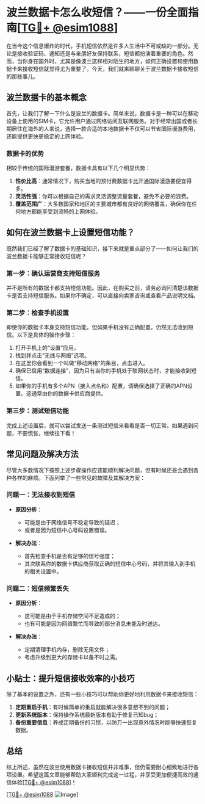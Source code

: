 # 波兰数据卡怎么收短信？——一份全面指南[[TG💪+ @esim1088](https://t.me/s/esim1088)]

在当今这个信息爆炸的时代，手机短信依然是许多人生活中不可或缺的一部分。无论是接收验证码、通知还是与亲朋好友保持联系，短信都扮演着重要的角色。然而，当你身在国外时，尤其是像波兰这样相对陌生的地方，如何正确设置和使用数据卡来接收短信就显得尤为重要了。今天，我们就来聊聊关于波兰数据卡接收短信的那些事儿。

## 波兰数据卡的基本概念

首先，让我们了解一下什么是波兰的数据卡。简单来说，数据卡是一种可以在移动设备上使用的SIM卡，它允许用户通过网络访问互联网服务。对于经常出国或者长期居住在海外的人来说，选择一款合适的本地数据卡不仅可以节省国际漫游费用，还能提供更快更稳定的上网体验。

### 数据卡的优势

相较于传统的国际漫游套餐，数据卡具有以下几个明显优势：

1. **性价比高**：通常情况下，购买当地的预付费数据卡比开通国际漫游要便宜得多。
2. **灵活性强**：你可以根据自己的需求灵活调整流量套餐，避免不必要的浪费。
3. **覆盖范围广**：大多数国家和地区的主要城市都有良好的网络覆盖，确保你在任何地方都能享受到流畅的上网体验。

## 如何在波兰数据卡上设置短信功能？

既然我们已经了解了数据卡的基础知识，接下来就是重点部分了——如何让我们的波兰数据卡能够正常接收短信呢？

### 第一步：确认运营商支持短信服务

并不是所有的数据卡都支持短信功能。因此，在购买之前，请务必询问清楚该数据卡是否支持短信服务。如果你不确定，可以直接向卖家咨询或查看产品说明文档。

### 第二步：检查手机设置

即使你的数据卡本身支持短信功能，但如果手机没有正确配置，仍然无法收到短信。以下是具体的操作步骤：

1. 打开手机上的“设置”应用。
2. 找到并点击“无线与网络”选项。
3. 在这里你会看到一个叫做“移动网络”的条目，点击进入。
4. 确保已启用“数据连接”，因为只有当你的手机处于联网状态时，才能接收到短信。
5. 如果你的手机有多个APN（接入点名称）配置，请确保选择了正确的APN设置。这通常由你的数据卡供应商提供。

### 第三步：测试短信功能

完成上述设置后，就可以尝试发送一条测试短信来看看是否一切正常。如果遇到问题，不要慌张，继续往下看！

## 常见问题及解决方法

尽管大多数情况下按照上述步骤操作应该能顺利解决问题，但有时候还是会遇到各种各样的麻烦。下面列举了一些常见的故障及其解决方案：

### 问题一：无法接收到短信

- **原因分析**：
  - 可能是由于网络信号不稳定导致的延迟；
  - 或者是因为短信中心号码设置错误。
  
- **解决办法**：
  - 首先检查手机是否有足够的信号强度；
  - 其次联系你的数据卡供应商获取正确的短信中心号码，并将其输入到手机的相关设置中。

### 问题二：短信频繁丢失

- **原因分析**：
  - 这可能是由于手机存储空间不足造成的；
  - 也有可能是因为网络繁忙而导致的部分消息未能及时送达。
  
- **解决办法**：
  - 定期清理手机内存，删除无用文件；
  - 考虑升级到更大的存储卡以备不时之需。

## 小贴士：提升短信接收效率的小技巧

除了基本的设置之外，还有一些小技巧可以帮助你更好地利用数据卡来接收短信：

1. **定期重启手机**：有时候简单的重启就能解决很多意想不到的问题；
2. **更新系统版本**：保持操作系统最新版本有助于修复已知bug；
3. **备份重要信息**：养成定期备份的习惯，以防万一出现意外情况时能够快速恢复数据。

## 总结

综上所述，虽然在波兰使用数据卡接收短信并非难事，但仍需要耐心细致地进行各项设置。希望这篇文章能够帮助大家顺利完成这一过程，并享受更加便捷高效的通信体验[[TG💪+ @esim1088](https://t.me/s/esim1088)]！

[[TG💪+ @esim1088](https://t.me/s/esim1088) ![Image](https://i.postimg.cc/4NQfJmqS/Snipaste-2025-05-13-00-14-12.png)]